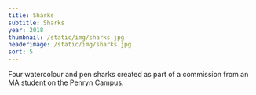 ```yaml
---
title: Sharks
subtitle: Sharks
year: 2018
thumbnail: /static/img/sharks.jpg
headerimage: /static/img/sharks.jpg
sort: 5
---
```

Four watercolour and pen sharks created as part of a commission from an MA student on the Penryn Campus.